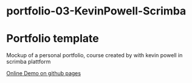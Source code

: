# portfolio-03-KevinPowell-Scrimba

<h1>Portfolio template</h1>
<p>Mockup of a personal portfolio, course created by with kevin powell in scrimba plattform</p>
<a href="https://hernanruscica.github.io/portfolio-03-KevinPowell-Scrimba/">
    Online Demo on github pages
</a>
